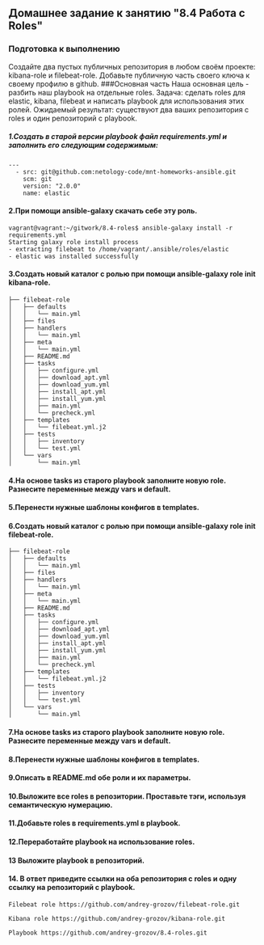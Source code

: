 ## Домашнее задание к занятию "8.4 Работа с Roles"
### Подготовка к выполнению
Создайте два пустых публичных репозитория в любом своём проекте: kibana-role и filebeat-role.
Добавьте публичную часть своего ключа к своему профилю в github.
###Основная часть
Наша основная цель - разбить наш playbook на отдельные roles. Задача: сделать roles для elastic, kibana, filebeat и написать playbook для использования этих ролей. Ожидаемый результат: существуют два ваших репозитория с roles и один репозиторий с playbook.

##### 1.Создать в старой версии playbook файл requirements.yml и заполнить его следующим содержимым:

    ---
      - src: git@github.com:netology-code/mnt-homeworks-ansible.git
        scm: git
        version: "2.0.0"
        name: elastic

    
#### 2.При помощи ansible-galaxy скачать себе эту роль.

    vagrant@vagrant:~/gitwork/8.4-roles$ ansible-galaxy install -r requirements.yml
    Starting galaxy role install process
    - extracting filebeat to /home/vagrant/.ansible/roles/elastic
    - elastic was installed successfully

#### 3.Создать новый каталог с ролью при помощи ansible-galaxy role init kibana-role.
    
    ├── filebeat-role
    │   ├── defaults
    │   │   └── main.yml
    │   ├── files
    │   ├── handlers
    │   │   └── main.yml
    │   ├── meta
    │   │   └── main.yml
    │   ├── README.md
    │   ├── tasks
    │   │   ├── configure.yml
    │   │   ├── download_apt.yml
    │   │   ├── download_yum.yml
    │   │   ├── install_apt.yml
    │   │   ├── install_yum.yml
    │   │   ├── main.yml
    │   │   └── precheck.yml
    │   ├── templates
    │   │   └── filebeat.yml.j2
    │   ├── tests
    │   │   ├── inventory
    │   │   └── test.yml
    │   └── vars
    │       └── main.yml
#### 4.На основе tasks из старого playbook заполните новую role. Разнесите переменные между vars и default.
#### 5.Перенести нужные шаблоны конфигов в templates.
#### 6.Создать новый каталог с ролью при помощи ansible-galaxy role init filebeat-role.
    
    ├── filebeat-role
    │   ├── defaults
    │   │   └── main.yml
    │   ├── files
    │   ├── handlers
    │   │   └── main.yml
    │   ├── meta
    │   │   └── main.yml
    │   ├── README.md
    │   ├── tasks
    │   │   ├── configure.yml
    │   │   ├── download_apt.yml
    │   │   ├── download_yum.yml
    │   │   ├── install_apt.yml
    │   │   ├── install_yum.yml
    │   │   ├── main.yml
    │   │   └── precheck.yml
    │   ├── templates
    │   │   └── filebeat.yml.j2
    │   ├── tests
    │   │   ├── inventory
    │   │   └── test.yml
    │   └── vars
    │       └── main.yml
#### 7.На основе tasks из старого playbook заполните новую role. Разнесите переменные между vars и default.
#### 8.Перенести нужные шаблоны конфигов в templates.
#### 9.Описать в README.md обе роли и их параметры.
#### 10.Выложите все roles в репозитории. Проставьте тэги, используя семантическую нумерацию.
#### 11.Добавьте roles в requirements.yml в playbook.
#### 12.Переработайте playbook на использование roles.
#### 13 Выложите playbook в репозиторий.
  
#### 14. В ответ приведите ссылки на оба репозитория с roles и одну ссылку на репозиторий с playbook.
    
    Filebeat role https://github.com/andrey-grozov/filebeat-role.git

    Kibana role https://github.com/andrey-grozov/kibana-role.git

    Playbook https://github.com/andrey-grozov/8.4-roles.git